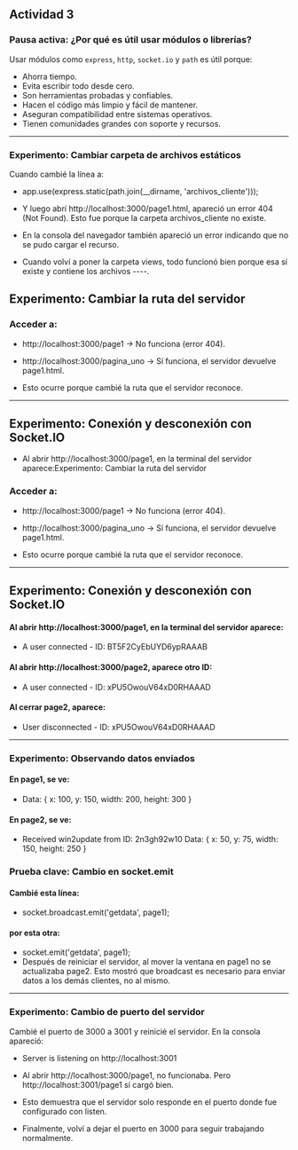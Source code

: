 ## Actividad 3

### Pausa activa: ¿Por qué es útil usar módulos o librerías?

Usar módulos como `express`, `http`, `socket.io` y `path` es útil porque:

- Ahorra tiempo.
- Evita escribir todo desde cero.
- Son herramientas probadas y confiables.
- Hacen el código más limpio y fácil de mantener.
- Aseguran compatibilidad entre sistemas operativos.
- Tienen comunidades grandes con soporte y recursos.

---

### Experimento: Cambiar carpeta de archivos estáticos

Cuando cambié la línea a:

- app.use(express.static(path.join(__dirname, 'archivos_cliente')));
- Y luego abrí http://localhost:3000/page1.html, apareció un error 404 (Not Found). Esto fue porque la carpeta archivos_cliente no existe.

- En la consola del navegador también apareció un error indicando que no se pudo cargar el recurso.

- Cuando volví a poner la carpeta views, todo funcionó bien porque esa sí existe y contiene los archivos
----.
## Experimento: Cambiar la ruta del servidor
### Acceder a:

- http://localhost:3000/page1 → No funciona (error 404).

- http://localhost:3000/pagina_uno → Sí funciona, el servidor devuelve page1.html.

- Esto ocurre porque cambié la ruta que el servidor reconoce.
---
## Experimento: Conexión y desconexión con Socket.IO
- Al abrir http://localhost:3000/page1, en la terminal del servidor aparece:Experimento: Cambiar la ruta del servidor
### Acceder a:

- http://localhost:3000/page1 → No funciona (error 404).

- http://localhost:3000/pagina_uno → Sí funciona, el servidor devuelve page1.html.

- Esto ocurre porque cambié la ruta que el servidor reconoce.
----
## Experimento: Conexión y desconexión con Socket.IO
#### Al abrir http://localhost:3000/page1, en la terminal del servidor aparece:
- A user connected - ID: BT5F2CyEbUYD6ypRAAAB
#### Al abrir http://localhost:3000/page2, aparece otro ID:
- A user connected - ID: xPU5OwouV64xD0RHAAAD
#### Al cerrar page2, aparece:
- User disconnected - ID: xPU5OwouV64xD0RHAAAD
---- 
### Experimento: Observando datos enviados
#### En page1, se ve:
- Data: { x: 100, y: 150, width: 200, height: 300 }
#### En page2, se ve:
- Received win2update from ID: 2n3gh92w10 Data: { x: 50, y: 75, width: 150, height: 250 }

### Prueba clave: Cambio en socket.emit
#### Cambié esta línea:

- socket.broadcast.emit('getdata', page1);
#### por esta otra:


- socket.emit('getdata', page1);
- Después de reiniciar el servidor, al mover la ventana en page1 no se actualizaba page2. Esto mostró que broadcast es necesario para enviar datos a los demás clientes, no al mismo.
--- 
### Experimento: Cambio de puerto del servidor
Cambié el puerto de 3000 a 3001 y reinicié el servidor. En la consola apareció:

- Server is listening on http://localhost:3001
- Al abrir http://localhost:3000/page1, no funcionaba. Pero http://localhost:3001/page1 sí cargó bien.

- Esto demuestra que el servidor solo responde en el puerto donde fue configurado con listen.

- Finalmente, volví a dejar el puerto en 3000 para seguir trabajando normalmente.
